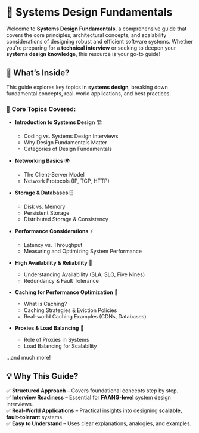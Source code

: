 # 🚀 Systems Design Fundamentals  

Welcome to **Systems Design Fundamentals**, a comprehensive guide that covers the core principles, architectural concepts, and scalability considerations of designing robust and efficient software systems. Whether you're preparing for a **technical interview** or seeking to deepen your **systems design knowledge**, this resource is your go-to guide!  

## 📖 What’s Inside?  

This guide explores key topics in **systems design**, breaking down fundamental concepts, real-world applications, and best practices.  

### 🔹 **Core Topics Covered:**  

- **Introduction to Systems Design** 🏗️  
  - Coding vs. Systems Design Interviews  
  - Why Design Fundamentals Matter  
  - Categories of Design Fundamentals  

- **Networking Basics** 🌍  
  - The Client-Server Model  
  - Network Protocols (IP, TCP, HTTP)  

- **Storage & Databases** 🗄️  
  - Disk vs. Memory  
  - Persistent Storage  
  - Distributed Storage & Consistency  

- **Performance Considerations** ⚡  
  - Latency vs. Throughput  
  - Measuring and Optimizing System Performance  

- **High Availability & Reliability** 🌟  
  - Understanding Availability (SLA, SLO, Five Nines)  
  - Redundancy & Fault Tolerance  

- **Caching for Performance Optimization** 🚀  
  - What is Caching?  
  - Caching Strategies & Eviction Policies  
  - Real-world Caching Examples (CDNs, Databases)  

- **Proxies & Load Balancing** 🔄  
  - Role of Proxies in Systems  
  - Load Balancing for Scalability  

…and much more!  

## 💡 Why This Guide?  

✅ **Structured Approach** – Covers foundational concepts step by step.  
✅ **Interview Readiness** – Essential for **FAANG-level** system design interviews.  
✅ **Real-World Applications** – Practical insights into designing **scalable, fault-tolerant** systems.  
✅ **Easy to Understand** – Uses clear explanations, analogies, and examples.  

